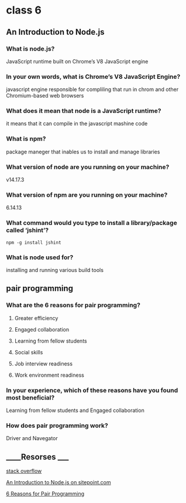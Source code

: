 # class 6

## An Introduction to Node.js

### What is node.js?

JavaScript runtime built on Chrome’s V8 JavaScript engine

### In your own words, what is Chrome’s V8 JavaScript Engine?

javascript engine responsible for compliling that run in chrom and other Chromium-based web browsers

### What does it mean that node is a JavaScript runtime?

it means that it can compile in the javascript mashine code

### What is npm?

package maneger that inables us to install and manage libraries

### What version of node are you running on your machine?

v14.17.3

### What version of npm are you running on your machine?

6.14.13

### What command would you type to install a library/package called ‘jshint’?

`npm -g install jshint`

### What is node used for?

installing and running  various build tools

## pair programming

### What are the 6 reasons for pair programming?

1. Greater efficiency

2. Engaged collaboration

3. Learning from fellow students

4. Social skills

5. Job interview readiness

6. Work environment readiness

### In your experience, which of these reasons have you found most beneficial?

Learning from fellow students and Engaged collaboration

### How does pair programming work?

Driver and Navegator


## ____Resorses ___

[stack overflow](https://stackoverflow.com/questions/30838412/what-is-javascript-runtime)

[An Introduction to Node.js on sitepoint.com](https://www.sitepoint.com/an-introduction-to-node-js/)

[6 Reasons for Pair Programming](https://www.codefellows.org/blog/6-reasons-for-pair-programming/)
